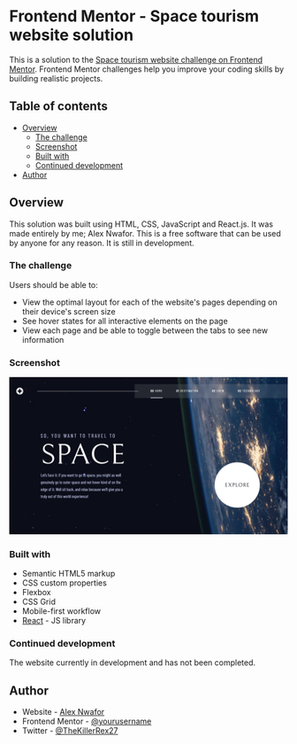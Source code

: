 # Frontend Mentor - Space tourism website solution

This is a solution to the [Space tourism website challenge on Frontend Mentor](https://www.frontendmentor.io/challenges/space-tourism-multipage-website-gRWj1URZ3). Frontend Mentor challenges help you improve your coding skills by building realistic projects. 

## Table of contents

- [Overview](#overview)
  - [The challenge](#the-challenge)
  - [Screenshot](#screenshot)
  - [Built with](#built-with)
  - [Continued development](#continued-development)
- [Author](#author)

## Overview

This solution was built using HTML, CSS, JavaScript and React.js. It was made entirely by me; Alex Nwafor. This is a free software that can be used by anyone for any reason. It is still in development.

### The challenge

Users should be able to:

- View the optimal layout for each of the website's pages depending on their device's screen size
- See hover states for all interactive elements on the page
- View each page and be able to toggle between the tabs to see new information

### Screenshot

![Screenshot of Homepage](https://github.com/TheKillerRex27/space-tourism-website/blob/main/src/assets/screenshots/Screenshot-1.png)

### Built with

- Semantic HTML5 markup
- CSS custom properties
- Flexbox
- CSS Grid
- Mobile-first workflow
- [React](https://reactjs.org/) - JS library

### Continued development

The website currently in development and has not been completed.

## Author

- Website - [Alex Nwafor](https://github.com/TheKillerRex27)
- Frontend Mentor - [@yourusername](https://www.frontendmentor.io/profile/yourusername)
- Twitter - [@TheKillerRex27](https://twitter.com/TheKillerRex27)